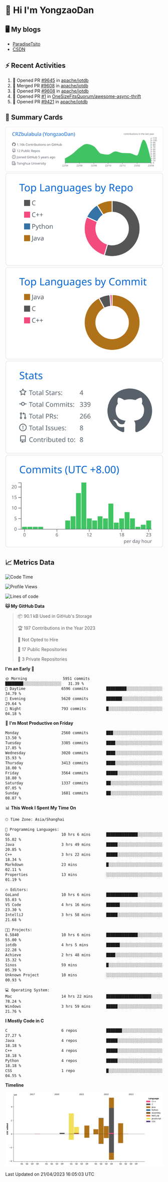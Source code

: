 # 👋 Hi I'm YongzaoDan

## 🖥 My blogs
  + [ParadiseTsito](https://www.paradisetsito.love/)
  + [CSDN](https://blog.csdn.net/CRZbulabula?type=blog)

## ⚡ Recent Activities
<!--START_SECTION:activity-->
1. 💪 Opened PR [#9645](https://github.com/apache/iotdb/pull/9645) in [apache/iotdb](https://github.com/apache/iotdb)
2. 🎉 Merged PR [#9608](https://github.com/apache/iotdb/pull/9608) in [apache/iotdb](https://github.com/apache/iotdb)
3. 💪 Opened PR [#9608](https://github.com/apache/iotdb/pull/9608) in [apache/iotdb](https://github.com/apache/iotdb)
4. 💪 Opened PR [#1](https://github.com/OneSizeFitsQuorum/awesome-async-thrift/pull/1) in [OneSizeFitsQuorum/awesome-async-thrift](https://github.com/OneSizeFitsQuorum/awesome-async-thrift)
5. 💪 Opened PR [#9421](https://github.com/apache/iotdb/pull/9421) in [apache/iotdb](https://github.com/apache/iotdb)
<!--END_SECTION:activity-->

## 🎑 Summary Cards

[![](https://raw.githubusercontent.com/CRZbulabula/CRZbulabula/main/profile-summary-card-output/github/0-profile-details.svg)](https://github.com/vn7n24fzkq/github-profile-summary-cards)
[![](https://raw.githubusercontent.com/CRZbulabula/CRZbulabula/main/profile-summary-card-output/github/1-repos-per-language.svg)](https://github.com/vn7n24fzkq/github-profile-summary-cards) [![](https://raw.githubusercontent.com/CRZbulabula/CRZbulabula/main/profile-summary-card-output/github/2-most-commit-language.svg)](https://github.com/vn7n24fzkq/github-profile-summary-cards)
[![](https://raw.githubusercontent.com/CRZbulabula/CRZbulabula/main/profile-summary-card-output/github/3-stats.svg)](https://github.com/vn7n24fzkq/github-profile-summary-cards) [![](https://raw.githubusercontent.com/CRZbulabula/CRZbulabula/main/profile-summary-card-output/github/4-productive-time.svg)](https://github.com/vn7n24fzkq/github-profile-summary-cards)

## 📈 Metrics Data

<!--START_SECTION:waka-->
![Code Time](http://img.shields.io/badge/Code%20Time-73%20hrs%203%20mins-blue)

![Profile Views](http://img.shields.io/badge/Profile%20Views-0-blue)

![Lines of code](https://img.shields.io/badge/From%20Hello%20World%20I%27ve%20Written-16.5%20million%20lines%20of%20code-blue)

**🐱 My GitHub Data** 

> 📦 90.1 kB Used in GitHub's Storage 
 > 
> 🏆 197 Contributions in the Year 2023
 > 
> 🚫 Not Opted to Hire
 > 
> 📜 17 Public Repositories 
 > 
> 🔑 3 Private Repositories 
 > 
**I'm an Early 🐤** 

```text
🌞 Morning                5951 commits        ████████░░░░░░░░░░░░░░░░░   31.39 % 
🌆 Daytime                6596 commits        █████████░░░░░░░░░░░░░░░░   34.79 % 
🌃 Evening                5620 commits        ███████░░░░░░░░░░░░░░░░░░   29.64 % 
🌙 Night                  793 commits         █░░░░░░░░░░░░░░░░░░░░░░░░   04.18 % 
```
📅 **I'm Most Productive on Friday** 

```text
Monday                   2560 commits        ███░░░░░░░░░░░░░░░░░░░░░░   13.50 % 
Tuesday                  3385 commits        ████░░░░░░░░░░░░░░░░░░░░░   17.85 % 
Wednesday                3020 commits        ████░░░░░░░░░░░░░░░░░░░░░   15.93 % 
Thursday                 3413 commits        ████░░░░░░░░░░░░░░░░░░░░░   18.00 % 
Friday                   3564 commits        █████░░░░░░░░░░░░░░░░░░░░   18.80 % 
Saturday                 1337 commits        ██░░░░░░░░░░░░░░░░░░░░░░░   07.05 % 
Sunday                   1681 commits        ██░░░░░░░░░░░░░░░░░░░░░░░   08.87 % 
```


📊 **This Week I Spent My Time On** 

```text
🕑︎ Time Zone: Asia/Shanghai

💬 Programming Languages: 
Go                       10 hrs 6 mins       ██████████████░░░░░░░░░░░   55.02 % 
Java                     3 hrs 49 mins       █████░░░░░░░░░░░░░░░░░░░░   20.85 % 
C++                      3 hrs 22 mins       █████░░░░░░░░░░░░░░░░░░░░   18.34 % 
Markdown                 23 mins             █░░░░░░░░░░░░░░░░░░░░░░░░   02.11 % 
Properties               13 mins             ░░░░░░░░░░░░░░░░░░░░░░░░░   01.19 % 

🔥 Editors: 
GoLand                   10 hrs 6 mins       ██████████████░░░░░░░░░░░   55.03 % 
VS Code                  4 hrs 16 mins       ██████░░░░░░░░░░░░░░░░░░░   23.30 % 
IntelliJ                 3 hrs 58 mins       █████░░░░░░░░░░░░░░░░░░░░   21.68 % 

🐱‍💻 Projects: 
6.5840                   10 hrs 6 mins       ██████████████░░░░░░░░░░░   55.00 % 
iotdb                    4 hrs 5 mins        ██████░░░░░░░░░░░░░░░░░░░   22.28 % 
Achieve                  2 hrs 48 mins       ████░░░░░░░░░░░░░░░░░░░░░   15.32 % 
Sinos                    59 mins             █░░░░░░░░░░░░░░░░░░░░░░░░   05.39 % 
Unknown Project          10 mins             ░░░░░░░░░░░░░░░░░░░░░░░░░   00.93 % 

💻 Operating System: 
Mac                      14 hrs 22 mins      ████████████████████░░░░░   78.24 % 
Windows                  3 hrs 59 mins       █████░░░░░░░░░░░░░░░░░░░░   21.76 % 
```

**I Mostly Code in C** 

```text
C                        6 repos             ███████░░░░░░░░░░░░░░░░░░   27.27 % 
Java                     4 repos             █████░░░░░░░░░░░░░░░░░░░░   18.18 % 
C++                      4 repos             █████░░░░░░░░░░░░░░░░░░░░   18.18 % 
Python                   4 repos             █████░░░░░░░░░░░░░░░░░░░░   18.18 % 
CSS                      1 repo              █░░░░░░░░░░░░░░░░░░░░░░░░   04.55 % 
```



**Timeline**

![Lines of Code chart](https://raw.githubusercontent.com/CRZbulabula/CRZbulabula/main/assets/bar_graph.png)


 Last Updated on 21/04/2023 16:05:03 UTC
<!--END_SECTION:waka-->

